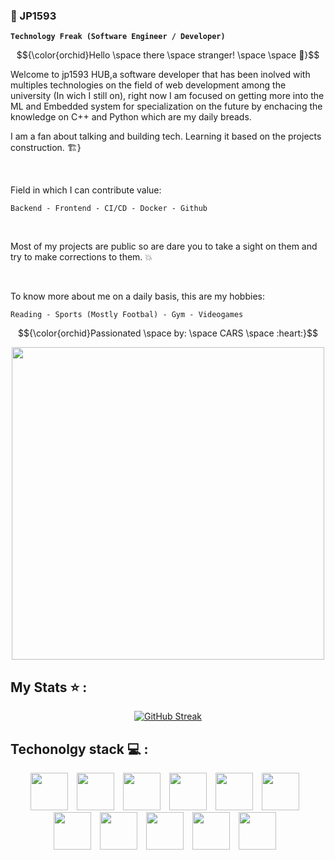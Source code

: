  
  ### :milky_way: JP1593 
  
  **`Technology Freak (Software Engineer / Developer)`**

<div align="Center"> 
  
$${\color{orchid}Hello \space there \space stranger! \space \space 🐯}$$

</div>

Welcome to jp1593 HUB,a software developer that has been inolved with multiples technologies on the field of web development among the university (In wich I still on), right now I am focused on getting more into the ML and Embedded system for specialization on the future by enchacing the knowledge on C++ and Python which are my daily breads.  

I am a fan about talking and building tech. Learning it based on the projects construction. 🏗️}

<br/>

Field in which I can contribute value:

    Backend - Frontend - CI/CD - Docker - Github 

<br>

Most of my projects are public so are dare you to take a sight on them and try to make corrections to them. 💥

<br/>

To know more about me on a daily basis, this are my hobbies: 

    Reading - Sports (Mostly Footbal) - Gym - Videogames

    

$${\color{orchid}Passionated \space by: \space CARS \space :heart:}$$

<div id="header" align="center">
  <img src="https://i.giphy.com/media/v1.Y2lkPTc5MGI3NjExdmNqNTcxYXdnOHpxdWU4cXBwa2xzd2RvZW83bzk0ZWE0bW5tc3VjNSZlcD12MV9pbnRlcm5hbF9naWZfYnlfaWQmY3Q9Zw/YZ5KeXcr0nYaY/giphy.gif" width="500"/>
</div>




## My Stats ⭐ :
<div align="center">
  
[![GitHub Streak](http://github-readme-streak-stats.herokuapp.com?user=jp1593&theme=dark&background=000000)](https://git.io/streak-stats)

</div>


## Techonolgy stack 💻 :
<div align="center">
<img alt="" width="60px" style="padding-right:10px" src="https://cdn.jsdelivr.net/gh/devicons/devicon@latest/icons/python/python-original.svg" />
<img  alt="" width="60px" style="padding-right:10px" src="https://cdn.jsdelivr.net/gh/devicons/devicon@latest/icons/cplusplus/cplusplus-original.svg" />
<img  alt="" width="60px" style="padding-right:10px"  src="https://cdn.jsdelivr.net/gh/devicons/devicon@latest/icons/javascript/javascript-original.svg" />
<img  alt="" width="60px" style="padding-right:10px" src="https://cdn.jsdelivr.net/gh/devicons/devicon@latest/icons/react/react-original.svg" />
<img  alt="" width="60px" style="padding-right:10px" src="https://cdn.jsdelivr.net/gh/devicons/devicon@latest/icons/svelte/svelte-original.svg" />
<img  alt="" width="60px" style="padding-right:10px" src="https://cdn.jsdelivr.net/gh/devicons/devicon@latest/icons/mysql/mysql-original.svg" />         
<img  alt="" width="60px" style="padding-right:10px" src="https://cdn.jsdelivr.net/gh/devicons/devicon@latest/icons/docker/docker-original.svg" />
<img  alt="" width="60px" style="padding-right:10px" src="https://cdn.jsdelivr.net/gh/devicons/devicon@latest/icons/linux/linux-original.svg" />
<img  alt="" width="60px" style="padding-right:10px" src="https://cdn.jsdelivr.net/gh/devicons/devicon@latest/icons/jenkins/jenkins-original.svg" />
<img  alt="" width="60px" style="padding-right:10px" src="https://cdn.jsdelivr.net/gh/devicons/devicon@latest/icons/git/git-original.svg" />
<img  alt="" width="60px" style="padding-right:10px" src="https://cdn.jsdelivr.net/gh/devicons/devicon@latest/icons/github/github-white.svg" />
</div>

